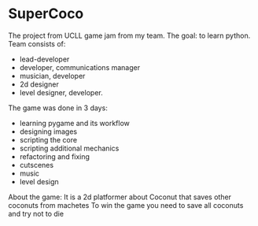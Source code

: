 # SuperCoco
The project from UCLL game jam from my team.
The goal: to learn python. 
Team consists of: 
- lead-developer 
- developer, communications manager
- musician, developer
- 2d designer
- level designer, developer.

The game was done in 3 days:
- learning pygame and its workflow
- designing images 
- scripting the core
- scripting additional mechanics
- refactoring and fixing 
- cutscenes 
- music 
- level design

About the game: 
It is a 2d platformer about Coconut that saves other coconuts from machetes
To win the game you need to save all coconuts and try not to die
